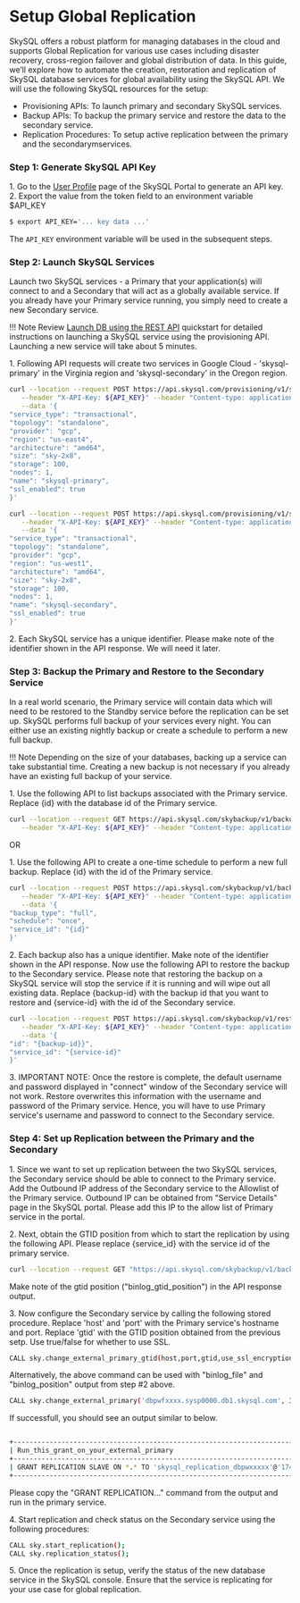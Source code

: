 # Setup Global Replication
SkySQL offers a robust platform for managing databases in the cloud and supports Global Replication for various use cases including disaster recovery, cross-region failover and global distribution of data. In this guide, we’ll explore how to automate the creation, restoration and replication of SkySQL database services for global availability using the SkySQL API. We will use the following SkySQL resources for the setup:

- Provisioning APIs: To launch primary and secondary SkySQL services.
- Backup APIs: To backup the primary service and restore the data to the secondary service.
- Replication Procedures: To setup active replication between the primary and the secondarymservices.

### **Step 1: Generate SkySQL API Key**
1\. Go to the [User Profile](https://app.skysql.com/user-profile/api-keys/) page of the SkySQL Portal to generate an API key.
2\. Export the value from the token field to an environment variable $API_KEY

   ```bash
   $ export API_KEY='... key data ...'
   ```
    
The `API_KEY` environment variable will be used in the subsequent steps.

### **Step 2: Launch SkySQL Services**
Launch two SkySQL services - a Primary that your application(s) will connect to and a Secondary that will act as a globally available service. If you already have your Primary service running, you simply need to create a new Secondary service. 

!!! Note
    Review [Launch DB using the REST API](./Launch%20DB%20using%20the%20REST%20API) quickstart for detailed instructions on launching a SkySQL service using the provisioning API. Launching a new service will take about 5 minutes.

1\. Following API requests will create two services in Google Cloud - 'skysql-primary' in the Virginia region and 'skysql-secondary' in the Oregon region. 

```bash
curl --location --request POST https://api.skysql.com/provisioning/v1/services \
   --header "X-API-Key: ${API_KEY}" --header "Content-type: application/json" \
   --data '{
"service_type": "transactional",
"topology": "standalone",
"provider": "gcp",
"region": "us-east4",
"architecture": "amd64",
"size": "sky-2x8",
"storage": 100,
"nodes": 1,
"name": "skysql-primary",
"ssl_enabled": true
}'
```

```bash
curl --location --request POST https://api.skysql.com/provisioning/v1/services \
   --header "X-API-Key: ${API_KEY}" --header "Content-type: application/json" \
   --data '{
"service_type": "transactional",
"topology": "standalone",
"provider": "gcp",
"region": "us-west1",
"architecture": "amd64",
"size": "sky-2x8",
"storage": 100,
"nodes": 1,
"name": "skysql-secondary",
"ssl_enabled": true
}'
```

2\. Each SkySQL service has a unique identifier. Please make note of the identifier shown in the API response. We will need it later.

### **Step 3: Backup the Primary and Restore to the Secondary Service**
In a real world scenario, the Primary service will contain data which will need to be restored to the Standby service before the replication can be set up. SkySQL performs full backup of your services every night. You can either use an existing nightly backup or create a schedule to perform a new full backup.

!!! Note
    Depending on the size of your databases, backing up a service can take substantial time. Creating a new backup is not necessary if you already have an existing full backup of your service.

1\. Use the following API to list backups associated with the Primary service. Replace {id} with the database id of the Primary service.

   ```bash
   curl --location --request GET https://api.skysql.com/skybackup/v1/backups?service_id={id} \
      --header "X-API-Key: ${API_KEY}" --header "Content-type: application/json"
   ```
OR

1\. Use the following API to create a one-time schedule to perform a new full backup. Replace {id} with the id of the Primary service.

   ```bash
   curl --location --request POST https://api.skysql.com/skybackup/v1/backups/schedules \
      --header "X-API-Key: ${API_KEY}" --header "Content-type: application/json" \
      --data '{
   "backup_type": "full",
   "schedule": "once",
   "service_id": "{id}"
   }'
   ```

2\. Each backup also has a unique identifier. Make note of the identifier shown in the API response. Now use the following API to restore the backup to the Secondary service. Please note that restoring the backup on a SkySQL service will stop the service if it is running and will wipe out all existing data. Replace {backup-id} with the backup id that you want to restore and {service-id} with the id of the Secondary service.

   ```bash
   curl --location --request POST https://api.skysql.com/skybackup/v1/restores \
      --header "X-API-Key: ${API_KEY}" --header "Content-type: application/json" \
      --data '{
   "id": "{backup-id}}",
   "service_id": "{service-id}"
   }'
   ```

3\. IMPORTANT NOTE: Once the restore is complete, the default username and password displayed in "connect" window of the  Secondary service will not work. Restore overwrites this information with the username and password of the Primary service. Hence, you will have to use Primary service's username and password to connect to the Secondary service.

### **Step 4: Set up Replication between the Primary and the Secondary**
1\. Since we want to set up replication between the two SkySQL services, the Secondary service should be able to connect to the Primary service. Add the Outbound IP address of the Secondary service to the Allowlist of the Primary service. Outbound IP can be obtained from "Service Details" page in the SkySQL portal. Please add this IP to the allow list of Primary service in the portal.

2\. Next, obtain the GTID position from which to start the replication by using the following API. Please replace {service_id} with the service id of the primary service.
```bash
curl --location --request GET "https://api.skysql.com/skybackup/v1/backups?service_id={service_id}" --header "X-API-Key: ${API_KEY}" --header "Content-type: application/json" | jq
```
Make  note of the gtid position ("binlog_gtid_position") in the API response output. 

3\. Now configure the Secondary service by calling the following stored procedure. Replace 'host' and 'port' with the Primary service's hostname and port. Replace 'gtid' with the GTID position obtained from the previous setp. Use true/false for whether to use SSL.

```bash
CALL sky.change_external_primary_gtid(host,port,gtid,use_ssl_encryption);
```
Alternatively, the above command can be used with "binlog_file" and "binlog_position" output from step #2 above. 

```bash
CALL sky.change_external_primary('dbpwfxxxx.sysp0000.db1.skysql.com', 3306, 'mariadb-bin.000007', xxxxx, true);
```


If successfull, you should see an output similar to below. 

```bash

+-----------------------------------------------------------------------------------------------------------------------------------------+
| Run_this_grant_on_your_external_primary                                                                                                 |
+-----------------------------------------------------------------------------------------------------------------------------------------+
| GRANT REPLICATION SLAVE ON *.* TO 'skysql_replication_dbpwxxxxx'@'174.x.x.x' IDENTIFIED BY 'xxxxxxxxxx'; |
+-----------------------------------------------------------------------------------------------------------------------------------------+
```

Please copy the "GRANT REPLICATION..." command from the output and run in the primary service. 

4\. Start replication and check status on the Secondary service using the following procedures:

```bash
CALL sky.start_replication();
CALL sky.replication_status();
```

5\. Once the replication is setup, verify the status of the new database service in the SkySQL console. Ensure that the service is replicating for your use case for global replication.

